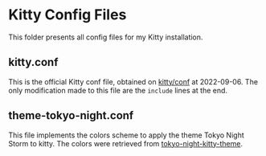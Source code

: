 # Kitty Config Files

This folder presents all config files for my Kitty installation.

## kitty.conf

This is the official Kitty conf file, obtained on [kitty/conf](https://sw.kovidgoyal.net/kitty/conf/) at 2022-09-06. The only modification made to this file are the `include` lines at the end.

## theme-tokyo-night.conf

This file implements the colors scheme to apply the theme Tokyo Night Storm to kitty. The colors were retrieved from [tokyo-night-kitty-theme](https://github.com/davidmathers/tokyo-night-kitty-theme).
